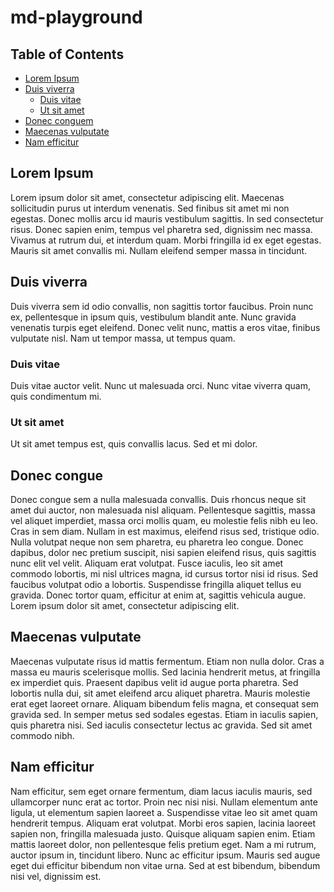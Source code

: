 # md-playground

## Table of Contents

* [Lorem Ipsum](#lorem-ipsum)
* [Duis viverra](#duis-viverra)
  * [Duis vitae](#duis-vitae)
  * [Ut sit amet](#ut-sit-amet)
* [Donec conguem](#donec-conguem)
* [Maecenas vulputate](#maecenas-vulputate)
* [Nam efficitur](#nam-efficitur)


## Lorem Ipsum
Lorem ipsum dolor sit amet, consectetur adipiscing elit. Maecenas sollicitudin purus ut interdum venenatis. Sed finibus sit amet mi non egestas. Donec mollis arcu id mauris vestibulum sagittis. In sed consectetur risus. Donec sapien enim, tempus vel pharetra sed, dignissim nec massa. Vivamus at rutrum dui, et interdum quam. Morbi fringilla id ex eget egestas. Mauris sit amet convallis mi. Nullam eleifend semper massa in tincidunt.

## Duis viverra
Duis viverra sem id odio convallis, non sagittis tortor faucibus. Proin nunc ex, pellentesque in ipsum quis, vestibulum blandit ante. Nunc gravida venenatis turpis eget eleifend. Donec velit nunc, mattis a eros vitae, finibus vulputate nisl. Nam ut tempor massa, ut tempus quam. 

### Duis vitae
Duis vitae auctor velit. Nunc ut malesuada orci. Nunc vitae viverra quam, quis condimentum mi. 

### Ut sit amet
Ut sit amet tempus est, quis convallis lacus. Sed et mi dolor.

## Donec congue
Donec congue sem a nulla malesuada convallis. Duis rhoncus neque sit amet dui auctor, non malesuada nisl aliquam. Pellentesque sagittis, massa vel aliquet imperdiet, massa orci mollis quam, eu molestie felis nibh eu leo. Cras in sem diam. Nullam in est maximus, eleifend risus sed, tristique odio. Nulla volutpat neque non sem pharetra, eu pharetra leo congue. Donec dapibus, dolor nec pretium suscipit, nisi sapien eleifend risus, quis sagittis nunc elit vel velit. Aliquam erat volutpat. Fusce iaculis, leo sit amet commodo lobortis, mi nisl ultrices magna, id cursus tortor nisi id risus. Sed faucibus volutpat odio a lobortis. Suspendisse fringilla aliquet tellus eu gravida. Donec tortor quam, efficitur at enim at, sagittis vehicula augue. Lorem ipsum dolor sit amet, consectetur adipiscing elit.

## Maecenas vulputate
Maecenas vulputate risus id mattis fermentum. Etiam non nulla dolor. Cras a massa eu mauris scelerisque mollis. Sed lacinia hendrerit metus, at fringilla ex imperdiet quis. Praesent dapibus velit id augue porta pharetra. Sed lobortis nulla dui, sit amet eleifend arcu aliquet pharetra. Mauris molestie erat eget laoreet ornare. Aliquam bibendum felis magna, et consequat sem gravida sed. In semper metus sed sodales egestas. Etiam in iaculis sapien, quis pharetra nisi. Sed iaculis consectetur lectus ac gravida. Sed sit amet commodo nibh.

## Nam efficitur
Nam efficitur, sem eget ornare fermentum, diam lacus iaculis mauris, sed ullamcorper nunc erat ac tortor. Proin nec nisi nisi. Nullam elementum ante ligula, ut elementum sapien laoreet a. Suspendisse vitae leo sit amet quam hendrerit tempus. Aliquam erat volutpat. Morbi eros sapien, lacinia laoreet sapien non, fringilla malesuada justo. Quisque aliquam sapien enim. Etiam mattis laoreet dolor, non pellentesque felis pretium eget. Nam a mi rutrum, auctor ipsum in, tincidunt libero. Nunc ac efficitur ipsum. Mauris sed augue eget dui efficitur bibendum non vitae urna. Sed at est bibendum, bibendum nisi vel, dignissim est.
